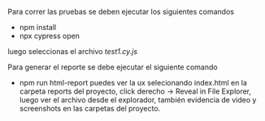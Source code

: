 Para correr las pruebas se deben ejecutar los siguientes comandos

  - npm install
  - npx cypress open 

  luego seleccionas el archivo *test1.cy.js*


Para generar el reporte se debe ejecutar el siguiente comando

  - npm run html-report
  puedes ver la ux selecionando index.html en la carpeta reports del proyecto, click derecho -> Reveal in File Explorer, luego ver el archivo desde el explorador,
  también evidencia de video y screenshots en las carpetas del proyecto.
